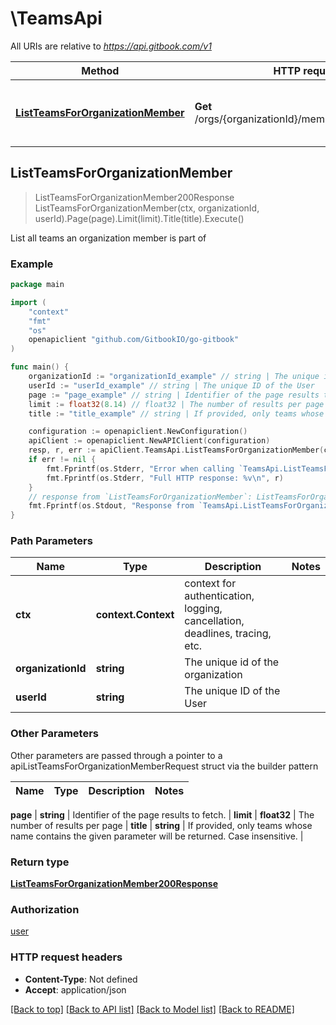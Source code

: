 # \TeamsApi

All URIs are relative to *https://api.gitbook.com/v1*

Method | HTTP request | Description
------------- | ------------- | -------------
[**ListTeamsForOrganizationMember**](TeamsApi.md#ListTeamsForOrganizationMember) | **Get** /orgs/{organizationId}/members/{userId}/teams | List all teams an organization member is part of



## ListTeamsForOrganizationMember

> ListTeamsForOrganizationMember200Response ListTeamsForOrganizationMember(ctx, organizationId, userId).Page(page).Limit(limit).Title(title).Execute()

List all teams an organization member is part of

### Example

```go
package main

import (
    "context"
    "fmt"
    "os"
    openapiclient "github.com/GitbookIO/go-gitbook"
)

func main() {
    organizationId := "organizationId_example" // string | The unique id of the organization
    userId := "userId_example" // string | The unique ID of the User
    page := "page_example" // string | Identifier of the page results to fetch. (optional)
    limit := float32(8.14) // float32 | The number of results per page (optional)
    title := "title_example" // string | If provided, only teams whose name contains the given parameter will be returned. Case insensitive. (optional)

    configuration := openapiclient.NewConfiguration()
    apiClient := openapiclient.NewAPIClient(configuration)
    resp, r, err := apiClient.TeamsApi.ListTeamsForOrganizationMember(context.Background(), organizationId, userId).Page(page).Limit(limit).Title(title).Execute()
    if err != nil {
        fmt.Fprintf(os.Stderr, "Error when calling `TeamsApi.ListTeamsForOrganizationMember``: %v\n", err)
        fmt.Fprintf(os.Stderr, "Full HTTP response: %v\n", r)
    }
    // response from `ListTeamsForOrganizationMember`: ListTeamsForOrganizationMember200Response
    fmt.Fprintf(os.Stdout, "Response from `TeamsApi.ListTeamsForOrganizationMember`: %v\n", resp)
}
```

### Path Parameters


Name | Type | Description  | Notes
------------- | ------------- | ------------- | -------------
**ctx** | **context.Context** | context for authentication, logging, cancellation, deadlines, tracing, etc.
**organizationId** | **string** | The unique id of the organization | 
**userId** | **string** | The unique ID of the User | 

### Other Parameters

Other parameters are passed through a pointer to a apiListTeamsForOrganizationMemberRequest struct via the builder pattern


Name | Type | Description  | Notes
------------- | ------------- | ------------- | -------------


 **page** | **string** | Identifier of the page results to fetch. | 
 **limit** | **float32** | The number of results per page | 
 **title** | **string** | If provided, only teams whose name contains the given parameter will be returned. Case insensitive. | 

### Return type

[**ListTeamsForOrganizationMember200Response**](ListTeamsForOrganizationMember200Response.md)

### Authorization

[user](../README.md#user)

### HTTP request headers

- **Content-Type**: Not defined
- **Accept**: application/json

[[Back to top]](#) [[Back to API list]](../README.md#documentation-for-api-endpoints)
[[Back to Model list]](../README.md#documentation-for-models)
[[Back to README]](../README.md)

